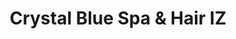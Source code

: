 ---
title: "Crystal Blue Spa & Hair IZ"
url: /vancouver/crystal-blue-spa-und-hair-iz/
shop: Friseur
---
